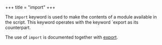 +++
title = "import"
+++

The `import` keyword is used to make the contents of a module available in the script. This keyword operates with the keyword `export as its counterpart.

The use of `import` is documented together with [export](/reference/def/export/).
